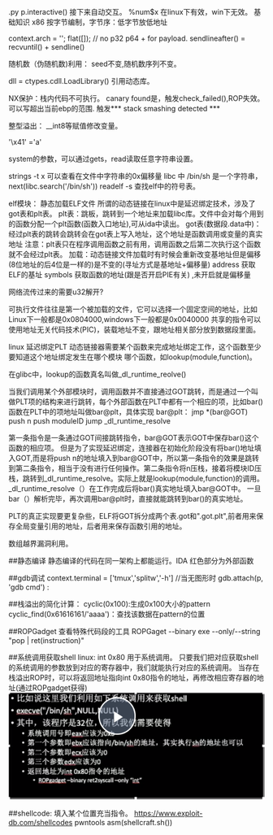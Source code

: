 .py 
   p.interactive() 接下来自动交互。
   %num$x 在linux下有效，win下无效。
基础知识
x86 按字节编制，字节序：低字节放低地址

context.arch = ''; flat([]); // no p32 p64 + for payload.
sendlineafter() =  recvuntil() + sendline()

随机数（伪随机数)利用： seed不变,随机数序列不变。

dll = ctypes.cdll.LoadLibrary() 引用动态库。

NX保护：栈内代码不可执行。
canary found是，触发check_failed(),ROP失效。 可以写超出当前ebp的范围. 触发*** stack smashing detected ***

整型溢出： __int8等赋值修改变量。

'\x41' ='a'

system的参数，可以通过gets，read读取任意字符串设置。

strings -t x 可以查看在文件中字符串的0x偏移量
libc 中 /bin/sh 是一个字符串，next(libc.search('/bin/sh'))
readelf -s  查找elf中的符号表。

elf模块： 静态加载ELF文件
所谓的动态链接在linux中是延迟绑定技术，涉及了got表和plt表。 
plt表：跳板，跳转到一个地址来加载libc库。文件中会对每个用到的函数分配一个plt函数(函数入口地址),可从ida中读出。
got表(数据段.data中)：经过plt表的跳转会跳转会在got表上写入地址，这个地址是函数调用或变量的真实地址 
注意：plt表只在程序调用函数之前有用，调用函数之后第二次执行这个函数就不会经过plt表。
加载：动态链接文件加载时有时候会重新改变基地址但是偏移(8位地址的后4位是一样的)是不变的(寻址方式是基地址+偏移量)
address 获取ELF的基址
symbols 获取函数的地址(跟是否开启PIE有关) ,未开启就是偏移量

网络流传过来的需要u32解开?

可执行文件往往是第一个被加载的文件，它可以选择一个固定空间的地址，比如Linux下一般都是0x0804000,windows下一般都是0x0040000
共享的指令可以使用地址无关代码技术(PIC)，装载地址不变，跟地址相关部分放到数据段里面。

linux 延迟绑定PLT
动态链接器需要某个函数来完成地址绑定工作，这个函数至少要知道这个地址绑定发生在哪个模块 哪个函数，如lookup(module,function)。

在glibc中，lookup的函数真名叫做_dl_runtime_reolve()

当我们调用某个外部模块时，调用函数并不直接通过GOT跳转，而是通过一个叫做PLT项的结构来进行跳转，每个外部函数在PLT中都有一个相应的项，比如bar()函数在PLT中的项地址叫做bar@plt，具体实现
bar@plt：
 jmp *(bar@GOT)
 push n
 push moduleID
 jump _dl_runtime_resolve

第一条指令是一条通过GOT间接跳转指令，bar@GOT表示GOT中保存bar()这个函数的相应项。
但是为了实现延迟绑定，连接器在初始化阶段没有将bar()地址填入GOT,而是将push n的地址填入到bar@GOT中，所以第一条指令的效果是跳转到第二条指令，相当于没有进行任何操作。第二条指令将n压栈，接着将模块ID压栈，跳转到_dl_runtime_resolve。实际上就是lookup(module,function)的调用。
_dl_runtime_resolve（）在工作完成后将bar()真实地址填入bar@GOT中。
一旦bar（）解析完毕，再次调用bar@plt时，直接就能跳转到bar()的真实地址。

PLT的真正实现要更复杂些，ELF将GOT拆分成两个表.got和".got.plt",前者用来保存全局变量引用的地址，后者用来保存函数引用的地址。

数组越界漏洞利用。

##静态编译
静态编译的代码在同一架构上都能运行。IDA 红色部分为外部函数

##gdb调试
context.terminal = ['tmux','splitw','-h'] //当无图形时
gdb.attach(p, 'gdb cmd') : 

##栈溢出的简化计算：
cyclic(0x100):生成0x100大小的pattern
cyclic_find(0x61616161/'aaaa')：查找该数据在pattern的位置

##ROPGadget 查看特殊代码段的工具
ROPGaget --binary exe --only/--string "pop | ret(instruction)"

##系统调用获取shell
linux: int 0x80 用于系统调用。
只要我们把对应获取shell的系统调用的参数放到对应的寄存器中，我们就能执行对应的系统调用。
当存在栈溢出ROP时，可以将返回地址指向int 0x80指令的地址，再修改相应寄存器的地址(通过ROPgadget获得)
![](image/ROP_syscall.png "ROP syscall")

##shellcode: 填入某个位置充当指令。
     https://www.exploit-db.com/shellcodes
     pwntools  asm(shellcraft.sh())
